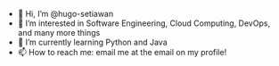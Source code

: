 - 👋 Hi, I’m @hugo-setiawan
- 👀 I’m interested in Software Engineering, Cloud Computing, DevOps, and many more things 
- 🌱 I’m currently learning Python and Java
- 📫 How to reach me: email me at the email on my profile!

<!---
hugo-setiawan/hugo-setiawan is a ✨ special ✨ repository because its `README.md` (this file) appears on your GitHub profile.
You can click the Preview link to take a look at your changes.
--->
